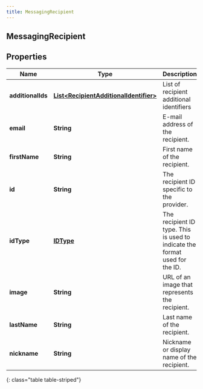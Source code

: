 ```yaml
---
title: MessagingRecipient
---
```

## MessagingRecipient


## Properties

| Name | Type | Description | Notes |
| ------------ | ------------- | ------------- | ------------- |
| **additionalIds** | <!----><!---->[**List&lt;RecipientAdditionalIdentifier&gt;**](RecipientAdditionalIdentifier.html)<!----> | List of recipient additional identifiers |  [optional] |
| **email** | <!----><!---->**String**<!----> | E-mail address of the recipient. |  [optional] |
| **firstName** | <!----><!---->**String**<!----> | First name of the recipient. |  [optional] |
| **id** | <!----><!---->**String**<!----> | The recipient ID specific to the provider. |  |
| **idType** | <!----><!---->[**IDType**](IDType.html)<!----> | The recipient ID type. This is used to indicate the format used for the ID. |  [optional] |
| **image** | <!----><!---->**String**<!----> | URL of an image that represents the recipient. |  [optional] |
| **lastName** | <!----><!---->**String**<!----> | Last name of the recipient. |  [optional] |
| **nickname** | <!----><!---->**String**<!----> | Nickname or display name of the recipient. |  [optional] |
{: class="table table-striped"}



